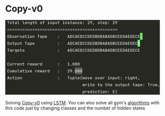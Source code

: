 # Copy-v0

![alt text](https://raw.githubusercontent.com/manishemirani/Copy-v0/main/sample.png)

Solving [Copy-v0](https://gym.openai.com/envs/Copy-v0/) using [LSTM](https://manishemirani.github.io/Long-Short-Term-Memory/). You can also solve all gym's [algorithms](https://gym.openai.com/envs/#algorithmic) with this code just by changing classes and the number of hidden states
